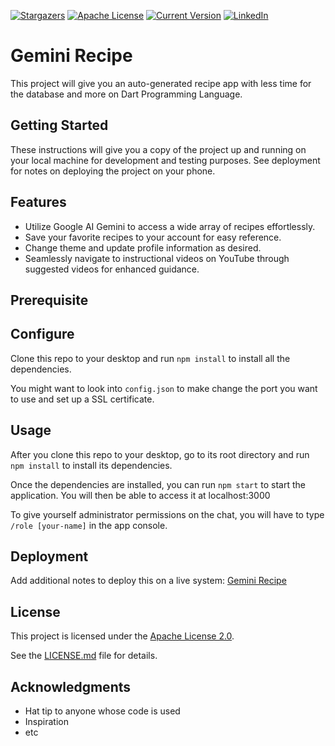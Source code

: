 [![Stargazers][stars-shield]][stars-url]
[![Apache License][license-shield]][license-url]
[![Current Version][version-shield]][version-url]
[![LinkedIn][linkedin-shield]][linkedin-url]

# Gemini Recipe

This project will give you an auto-generated recipe app with less time for the database and more on Dart Programming Language.


## Getting Started

These instructions will give you a copy of the project up and running on
your local machine for development and testing purposes. See deployment
for notes on deploying the project on your phone.


## Features
- Utilize Google AI Gemini to access a wide array of recipes effortlessly.
- Save your favorite recipes to your account for easy reference.
- Change theme and update profile information as desired.
- Seamlessly navigate to instructional videos on YouTube through suggested videos for enhanced guidance.

## Prerequisite

## Configure
Clone this repo to your desktop and run `npm install` to install all the dependencies.

You might want to look into `config.json` to make change the port you want to use and set up a SSL certificate.


## Usage
After you clone this repo to your desktop, go to its root directory and run `npm install` to install its dependencies.

Once the dependencies are installed, you can run  `npm start` to start the application. You will then be able to access it at localhost:3000

To give yourself administrator permissions on the chat, you will have to type `/role [your-name]` in the app console.


## Deployment

Add additional notes to deploy this on a live system: [Gemini Recipe]()


## License

This project is licensed under the [Apache License 2.0](LICENSE).

See the [LICENSE.md](LICENSE) file for
details.


## Acknowledgments

- Hat tip to anyone whose code is used
- Inspiration
- etc





[stars-shield]: https://img.shields.io/github/stars/PhamTrung012224/gemini_recipe_flutter.svg?style=for-the-badge
[stars-url]: https://github.com/PhamTrung012224/gemini_recipe_flutter/stargazers
[version-shield]: https://img.shields.io/github/release/PhamTrung012224/gemini_recipe_flutter.svg?style=for-the-badge
[version-url]: https://github.com/PhamTrung012224/gemini_recipe_flutter
[license-shield]: https://img.shields.io/github/license/PhamTrung012224/gemini_recipe_flutter.svg?style=for-the-badge
[license-url]: https://github.com/PhamTrung012224/gemini_recipe_flutter/blob/main/LICENSE
[linkedin-shield]: https://img.shields.io/badge/-LinkedIn-black.svg?style=for-the-badge&logo=linkedin&colorB=555
[linkedin-url]: https://linkedin.com/in/phamtrung01152224
